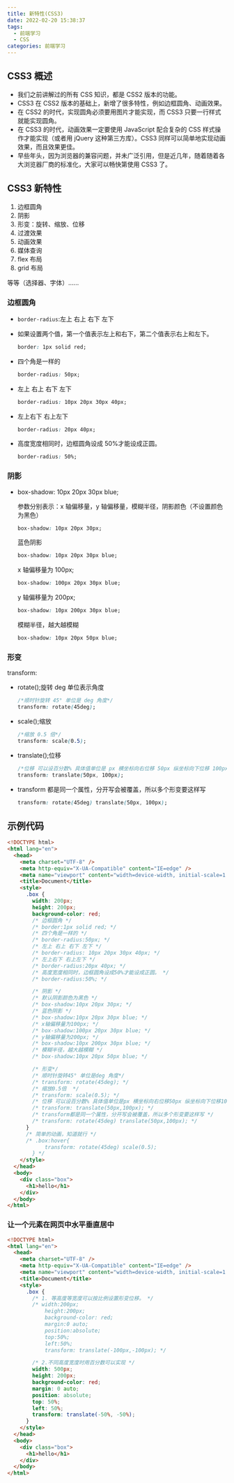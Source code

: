 ```yaml
---
title: 新特性(CSS3)
date: 2022-02-20 15:38:37
tags:
  - 前端学习
  - CSS
categories: 前端学习
---
```


<!-- toc -->
<!--more-->

## CSS3 概述

- 我们之前讲解过的所有 CSS 知识，都是 CSS2 版本的功能。
- CSS3 在 CSS2 版本的基础上，新增了很多特性，例如边框圆角、动画效果。
- 在 CSS2 的时代，实现圆角必须要用图片才能实现，而 CSS3 只要一行样式就能实现圆角。
- 在 CSS3 的时代，动画效果一定要使用 JavaScript 配合复杂的 CSS 样式操作才能实现（或者用 jQuery 这种第三方库）。CSS3 同样可以简单地实现动画效果，而且效果更佳。
- 早些年头，因为浏览器的兼容问题，并未广泛引用，但是近几年，随着随着各大浏览器厂商的标准化，大家可以畅快第使用 CSS3 了。

## CSS3 新特性

1. 边框圆角
2. 阴影
3. 形变：旋转、缩放、位移
4. 过渡效果
5. 动画效果
6. 媒体查询
7. flex 布局
8. grid 布局

等等（选择器、字体）......

### 边框圆角

- `border-radius`:左上 右上 右下 左下

- 如果设置两个值，第一个值表示左上和右下，第二个值表示右上和左下。

  ```css
  border: 1px solid red;
  ```

- 四个角是一样的

  ```css
  border-radius: 50px;
  ```

- 左上 右上 右下 左下

  ```css
  border-radius: 10px 20px 30px 40px;
  ```

- 左上右下 右上左下

  ```css
  border-radius: 20px 40px;
  ```

- 高度宽度相同时，边框圆角设成 50%才能设成正圆。

  ```css
  border-radius: 50%;
  ```

### 阴影

- box-shadow: 10px 20px 30px blue;

  参数分别表示：x 轴偏移量，y 轴偏移量，模糊半径，阴影颜色（不设置颜色为黑色）

  ```css
  box-shadow: 10px 20px 30px;
  ```

  蓝色阴影

  ```css
  box-shadow: 10px 20px 30px blue;
  ```

  x 轴偏移量为 100px;

  ```css
  box-shadow: 100px 20px 30px blue;
  ```

  y 轴偏移量为 200px;

  ```css
  box-shadow: 10px 200px 30px blue;
  ```

  模糊半径，越大越模糊

  ```css
  box-shadow: 10px 20px 50px blue;
  ```

### 形变

transform:

- rotate();旋转 deg 单位表示角度

  ```css
  /*顺时针旋转 45° 单位是 deg 角度*/
  transform: rotate(45deg);
  ```

- scale();缩放

  ```css
  /*缩放 0.5 倍*/
  transform: scale(0.5);
  ```

- translate();位移

  ```css
  /*位移 可以设百分数% 具体值单位是 px 横坐标向右位移 50px 纵坐标向下位移 100px*/
  transform: translate(50px, 100px);
  ```

- transform 都是同一个属性，分开写会被覆盖，所以多个形变要这样写

  ```css
  transform: rotate(45deg) translate(50px, 100px);
  ```

## 示例代码

```html
<!DOCTYPE html>
<html lang="en">
  <head>
    <meta charset="UTF-8" />
    <meta http-equiv="X-UA-Compatible" content="IE=edge" />
    <meta name="viewport" content="width=device-width, initial-scale=1.0" />
    <title>Document</title>
    <style>
      .box {
        width: 200px;
        height: 200px;
        background-color: red;
        /* 边框圆角 */
        /* border:1px solid red; */
        /* 四个角是一样的 */
        /* border-radius:50px; */
        /* 左上 右上 右下 左下 */
        /* border-radius: 10px 20px 30px 40px; */
        /* 左上右下 右上左下 */
        /* border-radius:20px 40px; */
        /* 高度宽度相同时，边框圆角设成50%才能设成正圆。 */
        /* border-radius:50%; */

        /* 阴影 */
        /* 默认阴影颜色为黑色 */
        /* box-shadow:10px 20px 30px; */
        /* 蓝色阴影 */
        /* box-shadow:10px 20px 30px blue; */
        /* x轴偏移量为100px; */
        /* box-shadow:100px 20px 30px blue; */
        /* y轴偏移量为200px; */
        /* box-shadow:10px 200px 30px blue; */
        /* 模糊半径，越大越模糊 */
        /* box-shadow:10px 20px 50px blue; */

        /* 形变*/
        /* 顺时针旋转45° 单位是deg 角度*/
        /* transform: rotate(45deg); */
        /* 缩放0.5倍  */
        /* transform: scale(0.5); */
        /* 位移 可以设百分数% 具体值单位是px 横坐标向右位移50px 纵坐标向下位移100px */
        /* transform: translate(50px,100px); */
        /* transform都是同一个属性，分开写会被覆盖，所以多个形变要这样写 */
        /* transform: rotate(45deg) translate(50px,100px); */
      }
      /* 简单的动画，知道就行 */
      /* .box:hover{
            transform: rotate(45deg) scale(0.5);
        } */
    </style>
  </head>
  <body>
    <div class="box">
      <h1>hello</h1>
    </div>
  </body>
</html>
```

### 让一个元素在网页中水平垂直居中

```html
<!DOCTYPE html>
<html lang="en">
  <head>
    <meta charset="UTF-8" />
    <meta http-equiv="X-UA-Compatible" content="IE=edge" />
    <meta name="viewport" content="width=device-width, initial-scale=1.0" />
    <title>Document</title>
    <style>
      .box {
        /* 1. 等高度等宽度可以按比例设置形变位移。 */
        /* width:200px;
            height:200px;
            background-color: red;
            margin:0 auto;
            position:absolute;
            top:50%;
            left:50%;
            transform: translate(-100px,-100px); */

        /* 2.不同高度宽度时用百分数可以实现 */
        width: 500px;
        height: 200px;
        background-color: red;
        margin: 0 auto;
        position: absolute;
        top: 50%;
        left: 50%;
        transform: translate(-50%, -50%);
      }
    </style>
  </head>
  <body>
    <div class="box">
      <h1>hello</h1>
    </div>
  </body>
</html>
```

